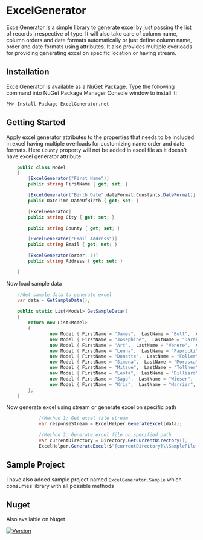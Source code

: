 # ExcelGenerator
ExcelGenerator is a simple library to generate excel by just passing the list of records irrespective of type. It will also take care 
of column name, column orders and date formats automatically or just define column name, order and date formats using attributes. 
It also provides multiple overloads for providing generating excel on specific location or having stream.

## Installation
ExcelGenerator is available as a NuGet Package. Type the following command into NuGet Package Manager Console window to install it:

```
PM> Install-Package ExcelGenerator.net
```

## Getting Started
Apply excel generator attributes to the properties that needs to be included in excel having multiple overloads for customizing name order and date formats. 
Here `County` property will not be added in excel file as it doesn't have excel generator attribute

```csharp
    public class Model
    {
        [ExcelGenerator("First Name")]
        public string FirstName { get; set; }

        [ExcelGenerator("Birth Date",dateFormat:Constants.DateFormat)]
        public DateTime DateOfBirth { get; set; }

        [ExcelGenerator]
        public string City { get; set; }

        public string County { get; set; }

        [ExcelGenerator("Email Address")]
        public string Email { get; set; }

        [ExcelGenerator(order: 3)]
        public string Address { get; set; }

    }
```

Now load sample data  
```csharp
    //Get sample data to generate excel 
    var data = GetSampleData();
            
	public static List<Model> GetSampleData()
    {
        return new List<Model>
        {
                new Model { FirstName = "James",  LastName = "Butt",  Address="6649 N Blue Gum St", City="New Orleans" , County="Orleans",  State="LA" , Zip = 70116, Phone="504-621-8927" , Email="jbutt@gmail.com", DateOfBirth=DateTime.Now},
                new Model { FirstName = "Josephine",  LastName = "Darakjy",  Address="4 B Blue Ridge Blvd", City="Brighton" , County="Livingston",  State="MI" , Zip = 48116, Phone="810-292-9388" , Email="josephine_darakjy@darakjy.org", DateOfBirth=DateTime.Now},
                new Model { FirstName = "Art",  LastName = "Venere",  Address="8 W Cerritos Ave #54", City="Bridgeport" , County="Gloucester",  State="NJ" , Zip = 8014, Phone="856-636-8749" , Email="art@venere.org", DateOfBirth=DateTime.Now},
                new Model { FirstName = "Lenna",  LastName = "Paprocki",  Address="639 Main St", City="Anchorage" , County="Anchorage",  State="AK" , Zip = 99501, Phone="907-385-4412" , Email="lpaprocki@hotmail.com", DateOfBirth=DateTime.Now},
                new Model { FirstName = "Donette",  LastName = "Foller",  Address="34 Center St", City="Hamilton" , County="Butler",  State="OH" , Zip = 45011, Phone="513-570-1893" , Email="donette.foller@cox.net", DateOfBirth=DateTime.Now},
                new Model { FirstName = "Simona",  LastName = "Morasca",  Address="3 Mcauley Dr", City="Ashland" , County="Ashland",  State="OH" , Zip = 44805, Phone="419-503-2484" , Email="simona@morasca.com", DateOfBirth=DateTime.Now},
                new Model { FirstName = "Mitsue",  LastName = "Tollner",  Address="7 Eads St", City="Chicago" , County="Cook",  State="IL" , Zip = 60632, Phone="773-573-6914" , Email="mitsue_tollner@yahoo.com", DateOfBirth=DateTime.Now},
                new Model { FirstName = "Leota",  LastName = "Dilliard",  Address="7 W Jackson Blvd", City="San Jose" , County="Santa Clara",  State="CA" , Zip = 95111, Phone="408-752-3500" , Email="leota@hotmail.com", DateOfBirth=DateTime.Now},
                new Model { FirstName = "Sage",  LastName = "Wieser",  Address="5 Boston Ave #88", City="Sioux Falls" , County="Minnehaha",  State="SD" , Zip = 57105, Phone="605-414-2147" , Email="sage_wieser@cox.net", DateOfBirth=DateTime.Now},
                new Model { FirstName = "Kris",  LastName = "Marrier",  Address="228 Runamuck Pl #2808", City="Baltimore" , County="Baltimore City",  State="MD" , Zip = 21224, Phone="410-655-8723" , Email="kris@gmail.com", DateOfBirth=DateTime.Now},
        };
    }
```

Now generate excel using stream or generate excel on specific path
```csharp
            //Method 1: Get excel file stream 
            var responseStream = ExcelHelper.GenerateExcel(data);

            //Method 2: Generate excel file on specified path 
            var currentDirectory = Directory.GetCurrentDirectory();
            ExcelHelper.GenerateExcel($"{currentDirectory}\\SampleFile.xlsx", data);

```

## Sample Project 
I have also added sample project named `ExcelGenerator.Sample` which consumes library with all possible methods  

## Nuget
Also available on Nuget 

[![Version](https://img.shields.io/nuget/vpre/ExcelGenerator.net.svg)](https://www.nuget.org/packages/ExcelGenerator.net)
